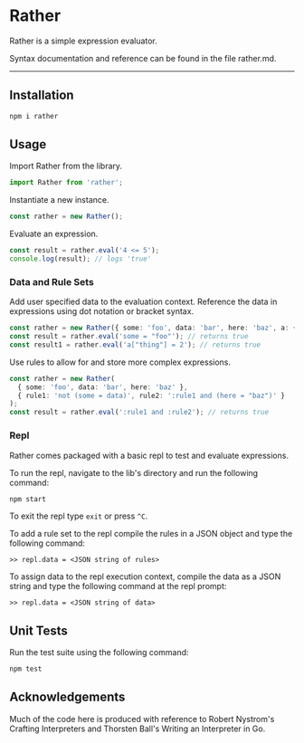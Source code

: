 # Rather 

Rather is a simple expression evaluator.

Syntax documentation and reference can be found in the file rather.md.

---

## Installation

```bash
npm i rather
```


## Usage 

Import Rather from the library.

```TypeScript
import Rather from 'rather';
```


Instantiate a new instance.

```TypeScript
const rather = new Rather();
```


Evaluate an expression.

```TypeScript
const result = rather.eval('4 <= 5');
console.log(result); // logs 'true'
```

### Data and Rule Sets

Add user specified data to the evaluation context. Reference the data in 
expressions using dot notation or bracket syntax.

```TypeScript
const rather = new Rather({ some: 'foo', data: 'bar', here: 'baz', a: { thing: 2 } });
const result = rather.eval('some = "foo"'); // returns true
const result1 = rather.eval('a["thing"] = 2'); // returns true
```


Use rules to allow for and store more complex expressions.

```TypeScript
const rather = new Rather(
  { some: 'foo', data: 'bar', here: 'baz' },
  { rule1: 'not (some = data)', rule2: ':rule1 and (here = "baz")' }
);
const result = rather.eval(':rule1 and :rule2'); // returns true
```

### Repl

Rather comes packaged with a basic repl to test and evaluate expressions.

To run the repl, navigate to the lib's directory and run the following command:

```bash
npm start
```

To exit the repl type `exit` or press `^C`.

To add a rule set to the repl compile the rules in a JSON object and type the
following command:

```
>> repl.data = <JSON string of rules>
```

To assign data to the repl execution context, compile the data as a JSON string
and type the following command at the repl prompt:

```
>> repl.data = <JSON string of data>
```


## Unit Tests

Run the test suite using the following command:

```bash
npm test
```


## Acknowledgements

Much of the code here is produced with reference to Robert Nystrom's Crafting
Interpreters and Thorsten Ball's Writing an Interpreter in Go.
